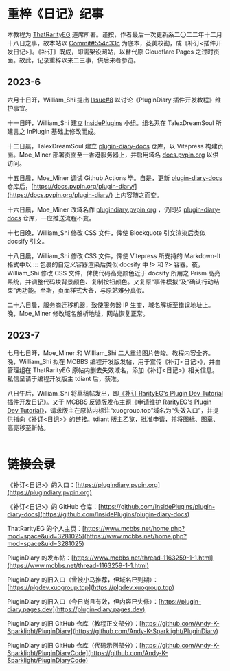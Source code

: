 # 重梓《日记》纪事

本教程为 [ThatRarityEG](https://www.mcbbs.net/home.php?mod=space&uid=3281025) 道席所著。谨按，作者最后一次更新系二〇二二年十二月十八日之事，故本站以 [Commit#554c33c](https://github.com/Andy-K-Sparklight/PluginDiary/commit/554c33c477e24974f77cf4cfa44d9bdaf5eb62a0) 为底本，芟荑校勘，成《补订<插件开发日记>》。《补订》既成，即需架设网站，以替代原 Cloudflare Pages 之过时页面。故此，记录重梓以来二三事，供后来者参览。

## 2023-6

六月十日旰，William_Shi 提出 [Issue#8](https://github.com/Andy-K-Sparklight/PluginDiary/issues/8) 以讨论《PluginDiary 插件开发教程》维护事宜。

十一日旰，William_Shi 建立 [InsidePlugins](https://github.com/InsidePlugins) 小组。组名系在 TalexDreamSoul 所建言之 InPlugin 基础上修改而成。

十二日晨，TalexDreamSoul 建立 [plugin-diary-docs](https://github.com/InsidePlugins/plugin-diary-docs) 仓库，以 Vitepress 构建页面。Moe_Miner 部署页面至一香港服务器上，并启用域名 [docs.pvpin.org](https://docs.pvpin.org) 以供访问。

十五日晨，Moe_Miner 调试 Github Actions 毕。自是，更新 [plugin-diary-docs](https://github.com/InsidePlugins/plugin-diary-docs) 仓库后，[https://docs.pvpin.org/plugin-diary/](https://docs.pvpin.org/plugin-diary/) 上内容随之而变。

十六日晨，Moe_Miner 改域名作 [plugindiary.pvpin.org](https://plugindiary.pvpin.org/) ，仍同步 [plugin-diary-docs](https://github.com/InsidePlugins/plugin-diary-docs) 仓库，一应推送流程不变。

十七日晚，William_Shi 修改 CSS 文件，俾使 Blockquote 引文渲染后类似 docsify 引文。

十八日晨，William_Shi 修改 CSS 文件，俾使 Vitepress 所支持的 Markdown-It 格式中以 ::: 包裹的自定义容器渲染后类似 docsify 中 !> 和 ?> 容器。夜，William_Shi 修改 CSS 文件，俾使代码高亮颜色近于 docsify 所用之 Prism 高亮系统，并调整代码块背景颜色、复制按钮颜色。又复原“事件模拟”及“确认行动结束”两功能。至斯，页面样式大备，与原站难分真假。

二十六日晨，服务商迁移机器，致使服务器 IP 生变，域名解析至错误地址上。晚，Moe_Miner 修改域名解析地址，网站恢复正常。

## 2023-7

七月七日旰，Moe_Miner 和 William_Shi 二人重绘图片告竣。教程内容全齐。晚，William_Shi 拟在 MCBBS 编程开发版发帖，用于宣传《补订<日记>》，并由管理组在 ThatRarityEG 原帖内删去失效域名，添加《补订<日记>》相关信息。私信呈请于编程开发版主 tdiant 后，获准。

八日午后，William_Shi 将草稿帖发出，即[《补订 RarityEG's Plugin Dev Tutorial 插件开发日记》](https://www.mcbbs.net/thread-1454134-1-1.html)。又于 MCBBS 反馈版发布主题[《申请维护 RarityEG's Plugin Dev Tutorial》](https://www.mcbbs.net/thread-1454189-1-1.html)，请求版主在原帖内标注“xuogroup.top”域名为“失效入口”，并提供指向《补订<日记>》的链接。tdiant 版主乙览，批准申请，并将图标、图章、高亮移至新帖。

![](data:image/png;base64,R0lGODlhAQABAIAAAAAAAP///yH5BAkAAAEALAAAAAABAAEAAAICTAEAOw==)

<!-- 用一个 1x1 像素的图片占位，让距离不那么逼仄。图片用 Base64 编码。 -->

# 链接会录

《补订<日记>》的入口：[https://plugindiary.pvpin.org](https://plugindiary.pvpin.org)

《补订<日记>》的 GitHub 仓库：[https://github.com/InsidePlugins/plugin-diary-docs](https://github.com/InsidePlugins/plugin-diary-docs)

ThatRarityEG 的个人主页：[https://www.mcbbs.net/home.php?mod=space&uid=3281025](https://www.mcbbs.net/home.php?mod=space&uid=3281025)

PluginDiary 的发布帖：[https://www.mcbbs.net/thread-1163259-1-1.html](https://www.mcbbs.net/thread-1163259-1-1.html)

PluginDiary 的旧入口（曾被小马推荐，但域名已到期）：[https://plgdev.xuogroup.top](https://plgdev.xuogroup.top)

PluginDiary 的旧入口（今日尚且有效，但内容已失修）：[https://plugin-diary.pages.dev](https://plugin-diary.pages.dev)

PluginDiary 的旧 GitHub 仓库（教程正文部分）：[https://github.com/Andy-K-Sparklight/PluginDiary](https://github.com/Andy-K-Sparklight/PluginDiary)

PluginDiary 的旧 GitHub 仓库（代码示例部分）：[https://github.com/Andy-K-Sparklight/PluginDiaryCode](https://github.com/Andy-K-Sparklight/PluginDiaryCode)